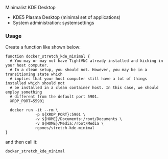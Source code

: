 Minimalist KDE Desktop

* KDE5 Plasma Desktop (minimal set of applications)
* System administration: systemsettings


### Usage

Create a function like shown below:

    function docker_stretch_kde_minimal {
      # You may or may not have TightVNC already installed and kicking in your host computer.
      # In a clean setup, you should not. However, you may be in a transitioning state which
      # implies that your host computer still have a lot of things installed which should not
      # be installed in a clean container host. In this case, we should employ something
      # different from the default port 5901.
      XRDP_PORT=55901

      docker run -it --rm \
                 -p ${XRDP_PORT}:5901 \
                 -v ${HOME}/Documents:/root/Documents \
                 -v ${HOME}/Media:/root/Media \
                 rgomes/stretch-kde-minimal
    }

and then call it:

    docker_stretch_kde_minimal
